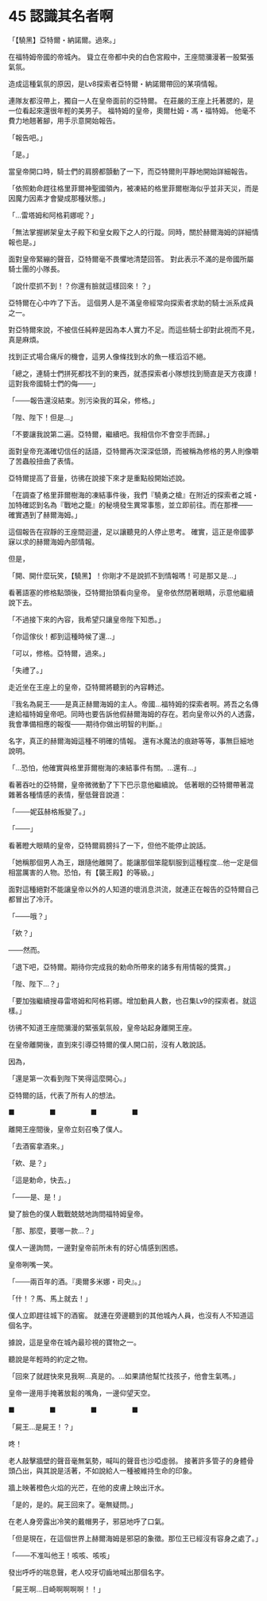 # 45 認識其名者啊

「【驍黑】亞特爾・納諾爾。過來。」

在福特姆帝國的帝城內。
聳立在帝都中央的白色宮殿中，王座間瀰漫著一股緊張氣氛。

造成這種氣氛的原因，是Lv8探索者亞特爾・納諾爾帶回的某項情報。

連隊友都沒帶上，獨自一人在皇帝面前的亞特爾。
在莊嚴的王座上托著腮的，是一位看起來還很年輕的美男子。
福特姆的皇帝，奧爾杜姆・馮・福特姆。
他毫不費力地翹著腳，用手示意開始報告。

「報告吧。」

「是。」

當皇帝開口時，騎士們的肩膀都顫動了一下，而亞特爾則平靜地開始詳細報告。

「依照勅命趕往格里菲爾神聖國領內，被凍結的格里菲爾樹海似乎並非天災，而是因魔力因素才會變成那種狀態。」

「...雷塔姆和阿格莉娜呢？」

「無法掌握綁架皇太子殿下和皇女殿下之人的行蹤。同時，關於赫爾海姆的詳細情報也是。」

面對皇帝緊繃的聲音，亞特爾毫不畏懼地清楚回答。
對此表示不滿的是帝國所屬騎士團的小隊長。

「說什麼抓不到！？你還有臉就這樣回來！？」

亞特爾在心中咋了下舌。
這個男人是不滿皇帝經常向探索者求助的騎士派系成員之一。

對亞特爾來說，不被信任純粹是因為本人實力不足。而這些騎士卻對此視而不見，真是麻煩。

找到正式場合痛斥的機會，這男人像條找到水的魚一樣滔滔不絕。

「總之，連騎士們拼死都找不到的東西，就憑探索者小隊想找到簡直是天方夜譚！這對我帝國騎士們的侮───」

「───報告還沒結束。別污染我的耳朵，修格。」

「陛、陛下！但是...」

「不要讓我說第二遍。亞特爾，繼續吧。我相信你不會空手而歸。」

面對皇帝充滿確切信任的話語，亞特爾再次深深低頭，而被稱為修格的男人則像嚼了苦蟲般扭曲了表情。

亞特爾提高了音量，彷彿在說接下來才是重點般開始述說。

「在調查了格里菲爾樹海的凍結事件後，我們『驍勇之槍』在附近的探索者之城・加特確認到名為『戰地之籠』的秘境發生異常事態，並立即前往。而在那裡───確實遇到了赫爾海姆。」

這個報告在寂靜的王座間迴盪，足以讓聽見的人停止思考。
確實，這正是帝國夢寐以求的赫爾海姆內部情報。

但是，

「開、開什麼玩笑，【驍黑】！你剛才不是說抓不到情報嗎！可是那又是...」

看著語塞的修格點頭後，亞特爾抬頭看向皇帝。
皇帝依然閉著眼睛，示意他繼續說下去。

「不過接下來的內容，我希望只讓皇帝陛下知悉。」

「你這傢伙！都到這種時候了還...」

「可以，修格。亞特爾，過來。」

「失禮了。」

走近坐在王座上的皇帝，亞特爾將聽到的內容轉述。

『我名為屍王───是真正赫爾海姆的主人。帝國...福特姆的探索者啊。將吾之名傳達給福特姆皇帝吧。同時也要告訴他假赫爾海姆的存在。若向皇帝以外的人透露，我會準備相應的報復───期待你做出明智的判斷。』

名字，真正的赫爾海姆這種不明確的情報。
還有冰魔法的痕跡等等，事無巨細地說明。

「...恐怕，他確實與格里菲爾樹海的凍結事件有關。...還有...」

看著吞吐的亞特爾，皇帝微微動了下下巴示意他繼續說。
低著眼的亞特爾帶著混雜著各種情感的表情，壓低聲音說道：

「───妮茲赫格叛變了。」

「───」

看著瞪大眼睛的皇帝，亞特爾肩膀抖了一下，但他不能停止說話。

「她稱那個男人為王，跟隨他離開了。能讓那個笨龍馴服到這種程度...他一定是個相當厲害的人物。恐怕，有【襲王殿】的等級。」

面對這種絕對不能讓皇帝以外的人知道的壞消息洪流，就連正在報告的亞特爾自己都冒出了冷汗。

「───哦？」

「欸？」

───然而。

「退下吧，亞特爾。期待你完成我的勅命所帶來的諸多有用情報的獎賞。」

「陛、陛下...？」

「要加強繼續搜尋雷塔姆和阿格莉娜。增加動員人數，也召集Lv9的探索者。就這樣。」

彷彿不知道王座間瀰漫的緊張氣氛般，皇帝站起身離開王座。

在皇帝離開後，直到來引導亞特爾的僕人開口前，沒有人敢說話。

因為，

「還是第一次看到陛下笑得這麼開心。」

亞特爾的話，代表了所有人的想法。

■　　　　　■　　　　　■　　　　　■

離開王座間後，皇帝立刻召喚了僕人。

「去酒窖拿酒來。」

「欸、是？」

「這是勅命，快去。」

「───是、是！」

變了臉色的僕人戰戰兢兢地詢問福特姆皇帝。

「那、那麼，要哪一款...？」

僕人一邊詢問，一邊對皇帝前所未有的好心情感到困惑。

皇帝咧嘴一笑。

「───兩百年的酒。『奧爾多米娜・司央』。」

「什！？馬、馬上就去！」

僕人立即趕往城下的酒窖。
就連在旁邊聽到的其他城內人員，也沒有人不知道這個名字。

據說，這是皇帝在城內最珍視的寶物之一。

聽說是年輕時的約定之物。

「回來了就趕快來見我啊...真是的。...如果請他幫忙找孩子，他會生氣嗎。」

皇帝一邊用手掩著放鬆的嘴角，一邊仰望天空。

■　　　　　■　　　　　■　　　　　■

「屍王...是屍王！？」

咚！

老人敲擊牆壁的聲音毫無氣勢，喊叫的聲音也沙啞虛弱。
接著許多管子的身體骨頭凸出，與其說是活著，不如說給人一種被維持生命的印象。

牆上映著橙色火焰的光芒，在他的皮膚上映出汗水。

「是的，是的。屍王回來了。毫無疑問。」

在老人身旁露出冷笑的戴帽男子，邪惡地呼了口氣。

「但是現在，在這個世界上赫爾海姆是邪惡的象徵。那位王已經沒有容身之處了。」

「───不准叫他王！咳咳、咳咳」

發出呼呼的喘息聲，老人咬牙切齒地喊出那個名字。

「屍王啊...日崎啊啊啊啊！！」